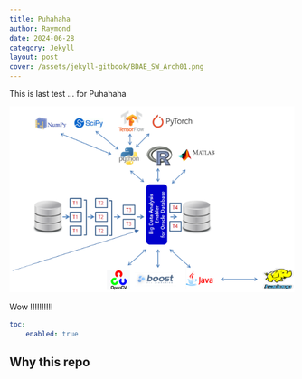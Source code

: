 ```yaml
---
title: Puhahaha
author: Raymond
date: 2024-06-28
category: Jekyll
layout: post
cover: /assets/jekyll-gitbook/BDAE_SW_Arch01.png
---
```


This is last test ... for Puhahaha

![BDAE_SW_Arch01.png](./assets/BDAE_SW_Arch01.png)

Wow !!!!!!!!!!

```yaml
toc:
    enabled: true
```

Why this repo
-------------
